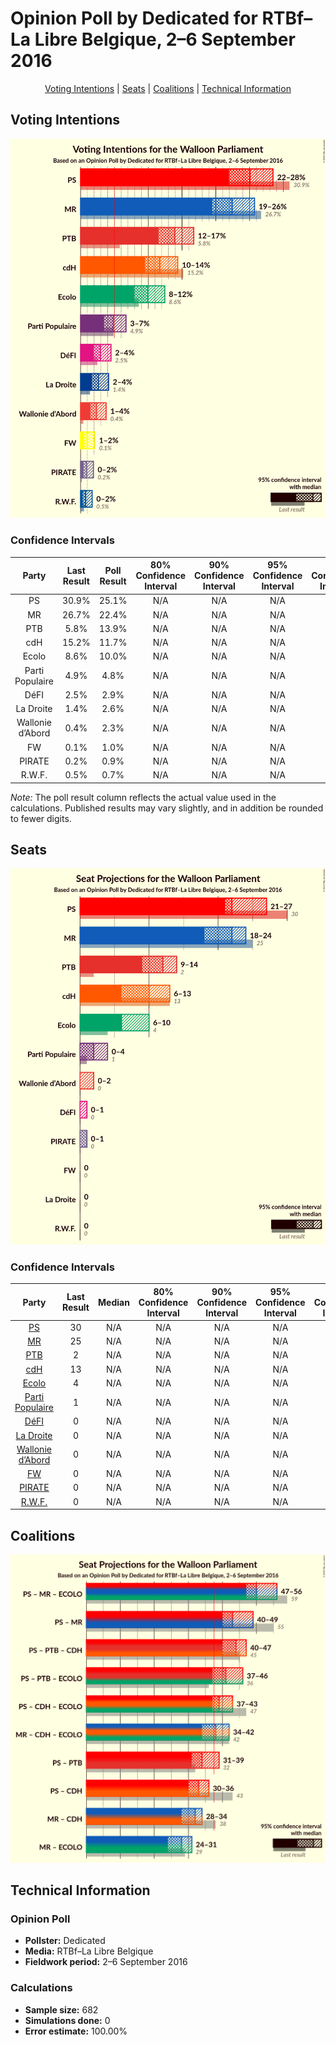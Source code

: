 # Opinion Poll by Dedicated for RTBf–La Libre Belgique, 2–6 September 2016

<p align="center"><a href="#voting-intentions">Voting Intentions</a> | <a href="#seats">Seats</a> | <a href="#coalitions">Coalitions</a> | <a href="#technical-information">Technical Information</a></p>

## Voting Intentions

![Graph with voting intentions not yet produced](2016-09-06-Dedicated.png "Voting Intentions")

### Confidence Intervals

| Party | Last Result | Poll Result | 80% Confidence Interval | 90% Confidence Interval | 95% Confidence Interval | 99% Confidence Interval |
|:-----:|:-----------:|:-----------:|:-----------------------:|:-----------------------:|:-----------------------:|:-----------------------:|
| PS | 30.9% | 25.1% | N/A |N/A |N/A |N/A |
| MR | 26.7% | 22.4% | N/A |N/A |N/A |N/A |
| PTB | 5.8% | 13.9% | N/A |N/A |N/A |N/A |
| cdH | 15.2% | 11.7% | N/A |N/A |N/A |N/A |
| Ecolo | 8.6% | 10.0% | N/A |N/A |N/A |N/A |
| Parti Populaire | 4.9% | 4.8% | N/A |N/A |N/A |N/A |
| DéFI | 2.5% | 2.9% | N/A |N/A |N/A |N/A |
| La Droite | 1.4% | 2.6% | N/A |N/A |N/A |N/A |
| Wallonie d’Abord | 0.4% | 2.3% | N/A |N/A |N/A |N/A |
| FW | 0.1% | 1.0% | N/A |N/A |N/A |N/A |
| PIRATE | 0.2% | 0.9% | N/A |N/A |N/A |N/A |
| R.W.F. | 0.5% | 0.7% | N/A |N/A |N/A |N/A |

*Note:* The poll result column reflects the actual value used in the calculations. Published results may vary slightly, and in addition be rounded to fewer digits.

## Seats

![Graph with seats not yet produced](2016-09-06-Dedicated-seats.png "Seats")

### Confidence Intervals

| Party | Last Result | Median | 80% Confidence Interval | 90% Confidence Interval | 95% Confidence Interval | 99% Confidence Interval |
|:-----:|:-----------:|:------:|:-----------------------:|:-----------------------:|:-----------------------:|:-----------------------:|
| <a href="#ps">PS</a> | 30 | N/A | N/A |N/A |N/A |N/A |
| <a href="#mr">MR</a> | 25 | N/A | N/A |N/A |N/A |N/A |
| <a href="#ptb">PTB</a> | 2 | N/A | N/A |N/A |N/A |N/A |
| <a href="#cdh">cdH</a> | 13 | N/A | N/A |N/A |N/A |N/A |
| <a href="#ecolo">Ecolo</a> | 4 | N/A | N/A |N/A |N/A |N/A |
| <a href="#parti-populaire">Parti Populaire</a> | 1 | N/A | N/A |N/A |N/A |N/A |
| <a href="#défi">DéFI</a> | 0 | N/A | N/A |N/A |N/A |N/A |
| <a href="#la-droite">La Droite</a> | 0 | N/A | N/A |N/A |N/A |N/A |
| <a href="#wallonie-d’abord">Wallonie d’Abord</a> | 0 | N/A | N/A |N/A |N/A |N/A |
| <a href="#fw">FW</a> | 0 | N/A | N/A |N/A |N/A |N/A |
| <a href="#pirate">PIRATE</a> | 0 | N/A | N/A |N/A |N/A |N/A |
| <a href="#r.w.f.">R.W.F.</a> | 0 | N/A | N/A |N/A |N/A |N/A |


## Coalitions

![Graph with coalitions seats not yet produced](2016-09-06-Dedicated-coalitions-seats.png "Coalitions Seats")


## Technical Information

### Opinion Poll

+ **Pollster:** Dedicated
+ **Media:** RTBf–La Libre Belgique
+ **Fieldwork period:** 2–6 September 2016

### Calculations

+ **Sample size:** 682
+ **Simulations done:** 0
+ **Error estimate:** 100.00%

